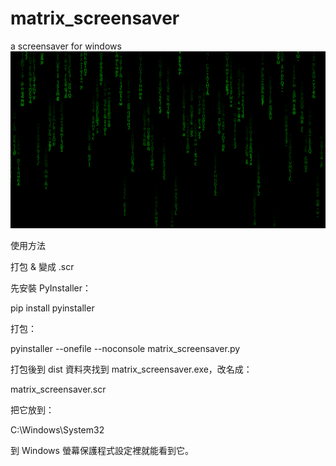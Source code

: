 # matrix_screensaver
a screensaver for windows
![駭客任務亂碼雨](images/matrix_rain.png)


使用方法

打包 & 變成 .scr

先安裝 PyInstaller：

pip install pyinstaller


打包：

pyinstaller --onefile --noconsole matrix_screensaver.py


打包後到 dist 資料夾找到 matrix_screensaver.exe，改名成：

matrix_screensaver.scr


把它放到：

C:\Windows\System32


到 Windows 螢幕保護程式設定裡就能看到它。
